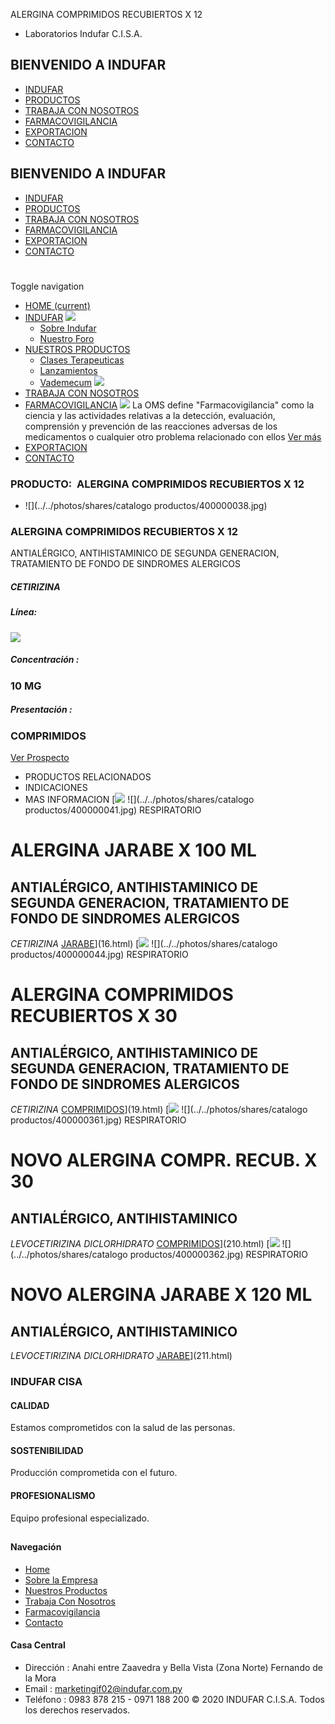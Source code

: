 ALERGINA COMPRIMIDOS RECUBIERTOS X 12
- Laboratorios Indufar C.I.S.A.
## BIENVENIDO A INDUFAR
* [INDUFAR](13.html#)
* [PRODUCTOS](13.html#)
* [TRABAJA CON NOSOTROS](13.html#)
* [FARMACOVIGILANCIA](13.html#)
* [EXPORTACION](13.html#)
* [CONTACTO](13.html#)
## BIENVENIDO A INDUFAR
* [INDUFAR](../../index.html)
* [PRODUCTOS](../../productos.html)
* [TRABAJA CON NOSOTROS](../../trabaja_con_nosotros.html)
* [FARMACOVIGILANCIA](../../farmacovigilancia.html)
* [EXPORTACION](../../exportacion.html)
* [CONTACTO](../../contacto.html)
# 
Toggle navigation
* [HOME (current)](../../index.html)
* [INDUFAR](13.html#) 
  [![ ](../../photos/shares/Sistema/Menu/indufar_menul.jpg)](../../institucional.html)
  - [Sobre Indufar](../../institucional.html)
  - [Nuestro Foro](../../blog.html)
* [NUESTROS PRODUCTOS](13.html#) 
  - [Clases Terapeuticas](../clases_terapeuticas.html)
  - [Lanzamientos](../lanzamientos.html)
  - [Vademecum](../../productos.html)
  [![ ](../../photos/shares/Sistema/Menu/productos.png)](../../productos.html)
* [TRABAJA CON NOSOTROS](../../trabaja_con_nosotros.html)
* [FARMACOVIGILANCIA](13.html#) 
  [![ ](../../photos/shares/Sistema/Menu/TUBOS.png)](../../farmacovigilancia.html)
  La OMS define "Farmacovigilancia" como la ciencia y las actividades relativas a la detección, evaluación, comprensión y prevención de las reacciones adversas de los medicamentos o cualquier otro problema relacionado con ellos
  [Ver más](../../farmacovigilancia.html)
* [EXPORTACION](../../exportacion.html)
* [CONTACTO](../../contacto.html)
### PRODUCTO:  ALERGINA COMPRIMIDOS RECUBIERTOS X 12
* ![](../../photos/shares/catalogo productos/400000038.jpg)
### **ALERGINA COMPRIMIDOS RECUBIERTOS X 12**
ANTIALÉRGICO, ANTIHISTAMINICO DE SEGUNDA GENERACION, TRATAMIENTO DE FONDO DE SINDROMES ALERGICOS
##### **CETIRIZINA**
##### **Línea:**
[![](../../photos/shares/Laboratorios/lab_medical.png)](../linea/2.html)
##### **Concentración :**
### 10 MG
##### **Presentación :**
### COMPRIMIDOS
[Ver Prospecto](https://www.indufar.com.py/files/shares/prospectos/400000038.pdf)
* PRODUCTOS RELACIONADOS
* INDICACIONES
* MAS INFORMACION
[![](../../photos/shares/Laboratorios/lab_medical.png)
![](../../photos/shares/catalogo productos/400000041.jpg)
RESPIRATORIO
# ALERGINA JARABE X 100 ML
## ANTIALÉRGICO, ANTIHISTAMINICO DE SEGUNDA GENERACION, TRATAMIENTO DE FONDO DE SINDROMES ALERGICOS
*CETIRIZINA*
[JARABE](13.html#)](16.html)
[![](../../photos/shares/Laboratorios/lab_medical.png)
![](../../photos/shares/catalogo productos/400000044.jpg)
RESPIRATORIO
# ALERGINA COMPRIMIDOS RECUBIERTOS X 30
## ANTIALÉRGICO, ANTIHISTAMINICO DE SEGUNDA GENERACION, TRATAMIENTO DE FONDO DE SINDROMES ALERGICOS
*CETIRIZINA*
[COMPRIMIDOS](13.html#)](19.html)
[![](../../photos/shares/Laboratorios/lab_medical.png)
![](../../photos/shares/catalogo productos/400000361.jpg)
RESPIRATORIO
# NOVO ALERGINA COMPR. RECUB. X 30
## ANTIALÉRGICO, ANTIHISTAMINICO
*LEVOCETIRIZINA DICLORHIDRATO*
[COMPRIMIDOS](13.html#)](210.html)
[![](../../photos/shares/Laboratorios/lab_medical.png)
![](../../photos/shares/catalogo productos/400000362.jpg)
RESPIRATORIO
# NOVO ALERGINA JARABE X 120 ML
## ANTIALÉRGICO, ANTIHISTAMINICO
*LEVOCETIRIZINA DICLORHIDRATO*
[JARABE](13.html#)](211.html)
### INDUFAR CISA
#### CALIDAD
Estamos comprometidos con la salud de las personas.
#### SOSTENIBILIDAD
Producción comprometida con el futuro.
#### PROFESIONALISMO
Equipo profesional especializado.
## 
#### Navegación
* [Home](../../index.html)
* [Sobre la Empresa](../../institucional.html)
* [Nuestros Productos](../../productos.html)
* [Trabaja Con Nosotros](../../trabaja_con_nosotros.html)
* [Farmacovigilancia](../../farmacovigilancia.html)
* [Contacto](../../contacto.html)
#### Casa Central
* Dirección : Anahi entre Zaavedra y Bella Vista (Zona Norte) Fernando de la Mora
* Email : [marketingif02@indufar.com.py](mailto:marketingif02@indufar.com.py)
* Teléfono : 0983 878 215 - 0971 188 200
© 2020 INDUFAR C.I.S.A. Todos los derechos reservados.